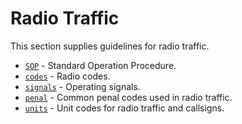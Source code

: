 # Radio Traffic

This section supplies guidelines for radio traffic.

- [`SOP`](https://github.com/TFNRP/docs/blob/main/traffic/SOP.md) - Standard Operation Procedure.
- [`codes`](https://github.com/TFNRP/docs/blob/main/traffic/codes.md) - Radio codes.
- [`signals`](https://github.com/TFNRP/docs/blob/main/traffic/signals.md) - Operating signals.
- [`penal`](https://github.com/TFNRP/docs/blob/main/traffic/penal.md) - Common penal codes used in radio traffic.
- [`units`](https://github.com/TFNRP/docs/blob/main/traffic/units.md) - Unit codes for radio traffic and callsigns.
